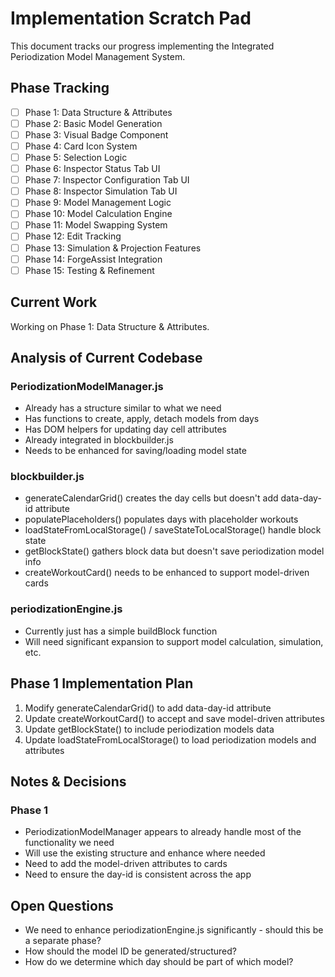 # Implementation Scratch Pad

This document tracks our progress implementing the Integrated Periodization Model Management System.

## Phase Tracking

- [ ] Phase 1: Data Structure & Attributes
- [ ] Phase 2: Basic Model Generation
- [ ] Phase 3: Visual Badge Component
- [ ] Phase 4: Card Icon System
- [ ] Phase 5: Selection Logic
- [ ] Phase 6: Inspector Status Tab UI
- [ ] Phase 7: Inspector Configuration Tab UI
- [ ] Phase 8: Inspector Simulation Tab UI
- [ ] Phase 9: Model Management Logic
- [ ] Phase 10: Model Calculation Engine
- [ ] Phase 11: Model Swapping System
- [ ] Phase 12: Edit Tracking
- [ ] Phase 13: Simulation & Projection Features
- [ ] Phase 14: ForgeAssist Integration
- [ ] Phase 15: Testing & Refinement

## Current Work

Working on Phase 1: Data Structure & Attributes.

## Analysis of Current Codebase

### PeriodizationModelManager.js
- Already has a structure similar to what we need
- Has functions to create, apply, detach models from days
- Has DOM helpers for updating day cell attributes
- Already integrated in blockbuilder.js
- Needs to be enhanced for saving/loading model state

### blockbuilder.js
- generateCalendarGrid() creates the day cells but doesn't add data-day-id attribute
- populatePlaceholders() populates days with placeholder workouts
- loadStateFromLocalStorage() / saveStateToLocalStorage() handle block state
- getBlockState() gathers block data but doesn't save periodization model info
- createWorkoutCard() needs to be enhanced to support model-driven cards

### periodizationEngine.js
- Currently just has a simple buildBlock function
- Will need significant expansion to support model calculation, simulation, etc.

## Phase 1 Implementation Plan
1. Modify generateCalendarGrid() to add data-day-id attribute
2. Update createWorkoutCard() to accept and save model-driven attributes
3. Update getBlockState() to include periodization models data
4. Update loadStateFromLocalStorage() to load periodization models and attributes

## Notes & Decisions

### Phase 1
- PeriodizationModelManager appears to already handle most of the functionality we need
- Will use the existing structure and enhance where needed
- Need to add the model-driven attributes to cards
- Need to ensure the day-id is consistent across the app

## Open Questions

- We need to enhance periodizationEngine.js significantly - should this be a separate phase?
- How should the model ID be generated/structured?
- How do we determine which day should be part of which model? 
